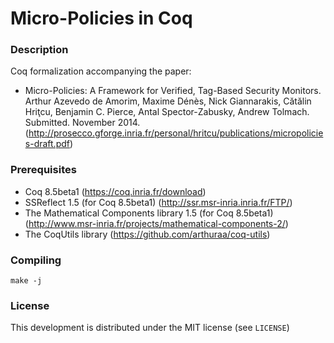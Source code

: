 # Micro-Policies in Coq

### Description

Coq formalization accompanying the paper:
- Micro-Policies: A Framework for Verified, Tag-Based Security Monitors. Arthur Azevedo de Amorim, Maxime Dénès, Nick Giannarakis, Cătălin Hriţcu, Benjamin C. Pierce, Antal Spector-Zabusky, Andrew Tolmach. Submitted. November 2014. (http://prosecco.gforge.inria.fr/personal/hritcu/publications/micropolicies-draft.pdf)

### Prerequisites

- Coq 8.5beta1 (https://coq.inria.fr/download)
- SSReflect 1.5 (for Coq 8.5beta1) (http://ssr.msr-inria.inria.fr/FTP/)
- The Mathematical Components library 1.5 (for Coq 8.5beta1)
  (http://www.msr-inria.fr/projects/mathematical-components-2/)
- The CoqUtils library (https://github.com/arthuraa/coq-utils)

### Compiling

    make -j

### License

This development is distributed under the MIT license (see `LICENSE`)

